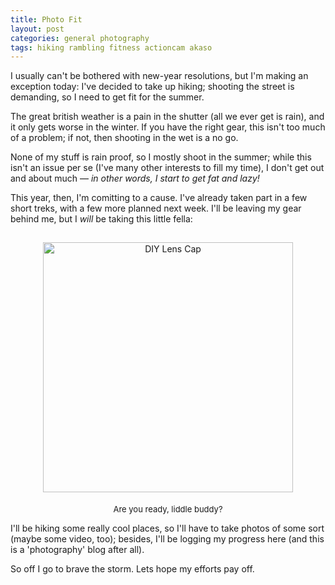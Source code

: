 ```yaml
---
title: Photo Fit
layout: post
categories: general photography
tags: hiking rambling fitness actioncam akaso
---
```


I usually can't be bothered with new-year resolutions, but I'm making an exception today: I've decided to take up hiking; shooting the street is demanding, so I need to get fit for the summer.</i>

The great british weather is a pain in the shutter (all we ever get is rain), and it only gets worse in the winter. If you have the right gear, this isn't too much of a problem; if not, then shooting in the wet is a no go. 

None of my stuff is rain proof, so I mostly shoot in the summer; while this isn't an issue per se (I've many other interests to fill my time), I don't get out and about much — <i>in other words, I start to get fat and lazy!</i>

This year, then, I'm comitting to a cause. I've already taken part in a few short treks, with a few more planned next week. I'll be leaving my gear behind me, but I <i>will</i> be taking this little fella:

<center>
<img style="padding-top: 15px;" src="https://user-images.githubusercontent.com/110672536/188282838-bc42d93a-ea3b-439f-9c73-a0d27369b889.jpg" class="align-center" alt="DIY Lens Cap" width="400">
</center>

<p style="text-align:center; padding-top: 5px;">
  <font size=" 2">
Are you ready, liddle buddy?
  </font>
</p>

I'll be hiking some really cool places, so I'll have to take photos of some sort (maybe some video, too); besides, I'll be logging my progress here (and this is a 'photography' blog after all).

So off I go to brave the storm. Lets hope my efforts pay off.


